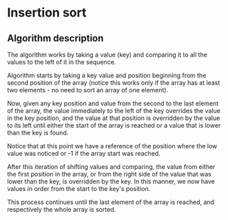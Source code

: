 # Insertion sort


## Algorithm description

The algorithm works by taking a value (key) and comparing it to all the values
to the left of it in the sequence.

Algorithm starts by taking a key value and position beginning from the second
position of the array (notice this works only if the array has at least
two elements - no need to sort an array of one element).

Now, given any key position and value from the second to the last element of
the array, the value immediately to the left of the key overrides the value
in the key position, and the value at that position is overridden by the value
to its left until either the start of the array is reached or a value that
is lower than the key is found.

Notice that at this point we have a reference of the position where the low
value was noticed or -1 if the array start was reached.

After this iteration of shifting values and comparing, the value from either
the first position in the array, or from the right side of the value that was
lower than the key, is overridden by the key. In this manner, we now have
values in order from the start to the key's position.

This process continues until the last element of the array is reached, and
respectively the whole array is sorted.
